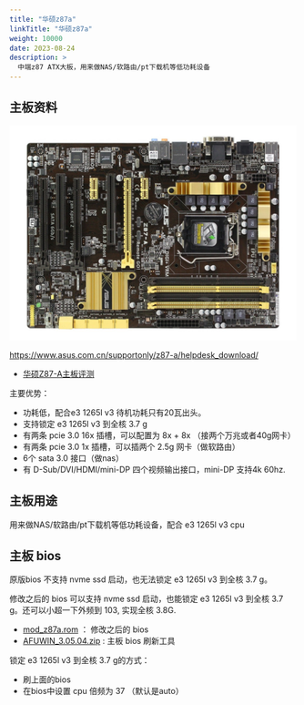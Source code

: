 ```yaml
---
title: "华硕z87a"
linkTitle: "华硕z87a"
weight: 10000
date: 2023-08-24
description: >
  中端z87 ATX大板，用来做NAS/软路由/pt下载机等低功耗设备
---
```




## 主板资料

![ceuXF2UDexpSE](images/ceuXF2UDexpSE.jpg)

https://www.asus.com.cn/supportonly/z87-a/helpdesk_download/

- [华硕Z87-A主板评测](https://mb.zol.com.cn/389/3890025.html)

主要优势：

- 功耗低，配合e3 1265l v3 待机功耗只有20瓦出头。
- 支持锁定 e3 1265l v3 到全核 3.7 g
- 有两条 pcie 3.0 16x 插槽，可以配置为 8x + 8x （接两个万兆或者40g网卡）
- 有两条 pcie 3.0 1x 插槽，可以插两个 2.5g 网卡（做软路由）
- 6个 sata 3.0 接口（做nas）
- 有 D-Sub/DVI/HDMI/mini-DP 四个视频输出接口，mini-DP 支持4k 60hz.

## 主板用途

用来做NAS/软路由/pt下载机等低功耗设备，配合 e3 1265l v3 cpu

## 主板 bios

原版bios 不支持 nvme ssd 启动，也无法锁定 e3 1265l v3 到全核 3.7 g。

修改之后的 bios 可以支持 nvme ssd 启动，也能锁定 e3 1265l v3 到全核 3.7 g。还可以小超一下外频到 103, 实现全核 3.8G.

- [mod_z87a.rom](files/mod_z87a.rom) ： 修改之后的 bios
-  [AFUWIN_3.05.04.zip](files/AFUWIN_3.05.04.zip) : 主板 bios 刷新工具

锁定 e3 1265l v3 到全核 3.7 g的方式：

- 刷上面的bios
- 在bios中设置 cpu 倍频为 37 （默认是auto）
